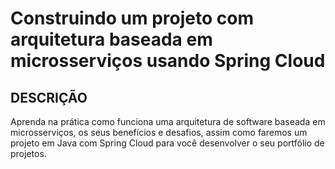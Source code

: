 # Construindo um projeto com arquitetura baseada em microsserviços usando Spring Cloud

## DESCRIÇÃO

Aprenda na prática como funciona uma arquitetura de software baseada em microsserviços, os seus benefícios e desafios, assim como faremos um projeto em Java com Spring Cloud para você desenvolver o seu portfólio de projetos.
